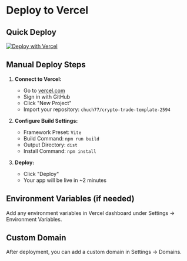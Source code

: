 # Deploy to Vercel

## Quick Deploy
[![Deploy with Vercel](https://vercel.com/button)](https://vercel.com/new/clone?repository-url=https://github.com/chuch77/crypto-trade-template-2594)

## Manual Deploy Steps

1. **Connect to Vercel:**
   - Go to [vercel.com](https://vercel.com)
   - Sign in with GitHub
   - Click "New Project"
   - Import your repository: `chuch77/crypto-trade-template-2594`

2. **Configure Build Settings:**
   - Framework Preset: `Vite`
   - Build Command: `npm run build`
   - Output Directory: `dist`
   - Install Command: `npm install`

3. **Deploy:**
   - Click "Deploy"
   - Your app will be live in ~2 minutes

## Environment Variables (if needed)
Add any environment variables in Vercel dashboard under Settings → Environment Variables.

## Custom Domain
After deployment, you can add a custom domain in Settings → Domains.
